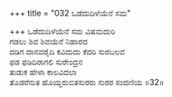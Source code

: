 +++
title = "032 ಒಡೆದುದಿಳೆಯೆನೆ ಸಮ"

+++
ಒಡೆದುದಿಳೆಯೆನೆ ಸಮ ವಿಷಮದುರಿ  
ಗಡಲು ಶಿವ ಶಿವಯೆನೆ ನಿಹಾರದ  
ದಡಿಗ ದಾನವರೈದಿ ಕವಿದುದು ಕೆದರಿ ಸುರಬಲವ   
ಫಡ ಫಡಿದಿರಾಗಲಿ ಸುರೇಂದ್ರನ   
ತುಡುಕ ಹೇಳಾ ಕಾಲವಿದಲಾ      
ತೊಡರೆನುತ ಹೊಯ್ದರುಬಿತಸುರರು ಸುರರ ಸಂದಣಿಯ     ॥32॥